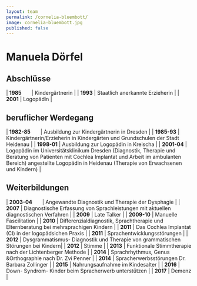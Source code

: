 ```yaml
---
layout: team
permalink: /cornelia-bluembott/
image: cornelia-bluembott.jpg
published: false
---
```


# Manuela Dörfel

## Abschlüsse

| **1985** &nbsp;&nbsp;&nbsp;&nbsp;&nbsp; | Kindergärtnerin |
| **1993** | Staatlich anerkannte Erzieherin |
| **2001** | Logopädin |

## beruflicher Werdegang

| **1982-85** &nbsp;&nbsp;&nbsp;&nbsp;&nbsp; | Ausbildung zur Kindergärtnerin in Dresden |
| **1985-93** | Kindergärtnerin/Erzieherin in Kindergärten und Grundschulen der Stadt Heidenau |
| **1998-01** | Ausbildung zur Logopädin in Kreischa |
| **2001-04** | Logopädin im Universitätsklinikum Dresden (Diagnostik, Therapie und Beratung von Patienten mit Cochlea Implantat und Arbeit im ambulanten Bereich) angestellte Logopädin in Heidenau (Therapie von Erwachsenen und Kindern) |

## Weiterbildungen

| **2003-04** &nbsp;&nbsp;&nbsp;&nbsp;&nbsp; | Angewandte Diagnostik und Therapie der Dysphagie |
| **2007** | Diagnostische Erfassung von Sprachleistungen mit aktuellen diagnostischen Verfahren |
| **2009** | Late Talker |
| **2009-10** | Manuelle Fascilitation |
| **2010** | Differenzialdiagnostik, Sprachtherapie und Elternberatung bei mehrsprachigen Kindern |
| **2011** | Das Cochlea Implantat (CI) in der logopädsichen Praxis |
| **2011** | Sprachentwicklungsstörungen |
| **2012** | Dysgrammatismus- Diagnostik und Therapie von grammatischen Störungen bei Kindern|
| **2012** | Stimme |
| **2013** | Funktionale Stimmtherapie nach der Lichtenberger Methode |
| **2014** | Sprachrhythmus, Genus &Orthographie nach Dr. Zvi Penner |
| **2014** | Spracherwerbsstörungen Dr. Barbara Zollinger |
| **2015** | Nahrungsaufnahme im Kindesalter |
| **2016** | Down- Syndrom- Kinder beim Spracherwerb unterstützen |
| **2017** | Demenz |
